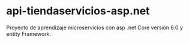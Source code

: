 # api-tiendaservicios-asp.net
Proyecto de aprendizaje microservicios con asp .net Core versión 6.0 y entity Framework.
